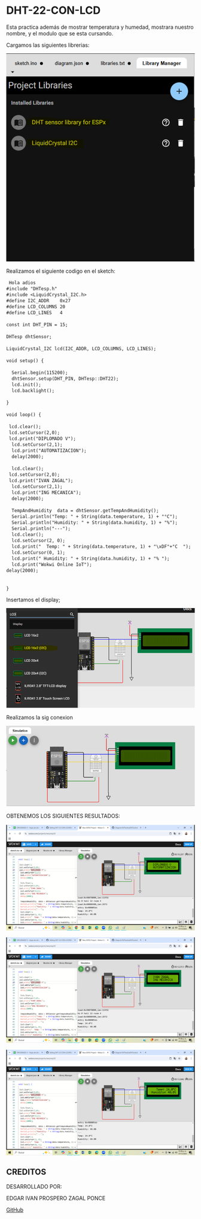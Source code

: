 # DHT-22-CON-LCD
Esta practica además de mostrar temperatura y humedad, mostrara nuestro nombre, y el modulo que se esta cursando.

Cargamos las siguientes librerias:

![](https://github.com/IVANZAGAL996/DHT-22-CON-LCD/blob/main/LIBRERIAS%202.PNG)


Realizamos el siguiente codigo en el sketch:

```
 Hola adios
#include "DHTesp.h"
#include <LiquidCrystal_I2C.h>
#define I2C_ADDR    0x27
#define LCD_COLUMNS 20
#define LCD_LINES   4

const int DHT_PIN = 15;

DHTesp dhtSensor;

LiquidCrystal_I2C lcd(I2C_ADDR, LCD_COLUMNS, LCD_LINES);

void setup() {

  Serial.begin(115200);
  dhtSensor.setup(DHT_PIN, DHTesp::DHT22);
  lcd.init();
  lcd.backlight();

}

void loop() {

 lcd.clear();
 lcd.setCursor(2,0);
 lcd.print("DIPLOMADO V");
  lcd.setCursor(2,1);
  lcd.print("AUTOMATIZACION");
  delay(2000);

  lcd.clear();
 lcd.setCursor(2,0);
 lcd.print("IVAN ZAGAL");
  lcd.setCursor(2,1);
  lcd.print("ING MECANICA");
  delay(2000);

  TempAndHumidity  data = dhtSensor.getTempAndHumidity();
  Serial.println("Temp: " + String(data.temperature, 1) + "°C");
  Serial.println("Humidity: " + String(data.humidity, 1) + "%");
  Serial.println("---");
  lcd.clear();
  lcd.setCursor(2, 0);
  lcd.print("  Temp: " + String(data.temperature, 1) + "\xDF"+"C  ");
  lcd.setCursor(0, 1);
  lcd.print(" Humidity: " + String(data.humidity, 1) + "% ");
  lcd.print("Wokwi Online IoT");
delay(2000);

 
}
 ```

Insertamos el display;

![](https://github.com/IVANZAGAL996/DHT-22-CON-LCD/blob/main/LCD12.PNG)

Realizamos la sig conexion

![](https://github.com/IVANZAGAL996/DHT-22-CON-LCD/blob/main/CONEXION%202.PNG)


OBTENEMOS LOS SIGUIENTES RESULTADOS:

![](https://github.com/IVANZAGAL996/DHT-22-CON-LCD/blob/main/r1.png)

![](https://github.com/IVANZAGAL996/DHT-22-CON-LCD/blob/main/r2.png)

![](https://github.com/IVANZAGAL996/DHT-22-CON-LCD/blob/main/r3.png)

## CREDITOS
DESARROLLADO POR:

EDGAR IVAN PROSPERO ZAGAL PONCE

[GitHub](https://github.com/IVANZAGAL996)










